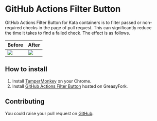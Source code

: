 # GitHub Actions Filter Button

GitHub Actions Filter Button for Kata containers is to filter passed or non-required checks in the page of pull request. This can significantly reduce the time it takes to find a failed check. The effect is as follows.

| Before | After |
|--------|-------|
| ![](https://github.com/justxuewei/gha-filter-button/assets/13026316/1bd54314-85de-49bc-9f90-e52ff2794035) | ![](https://github.com/justxuewei/gha-filter-button/assets/13026316/cc9e6697-c2bd-40d7-92bb-e6cbc56f36dc) |

## How to install

1. Install [TamperMonkey](https://www.tampermonkey.net/) on your Chrome.
2. Install [GitHub Actions Filter Button](https://greasyfork.org/en/scripts/497195-github-actions-filter-button?locale_override=1) hosted on GreasyFork.

## Contributing

You could raise your pull request on [GitHub](https://github.com/lisongqian/gha-filter-button).
